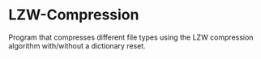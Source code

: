 # LZW-Compression
Program that compresses different file types using the LZW compression algorithm with/without a dictionary reset. 
